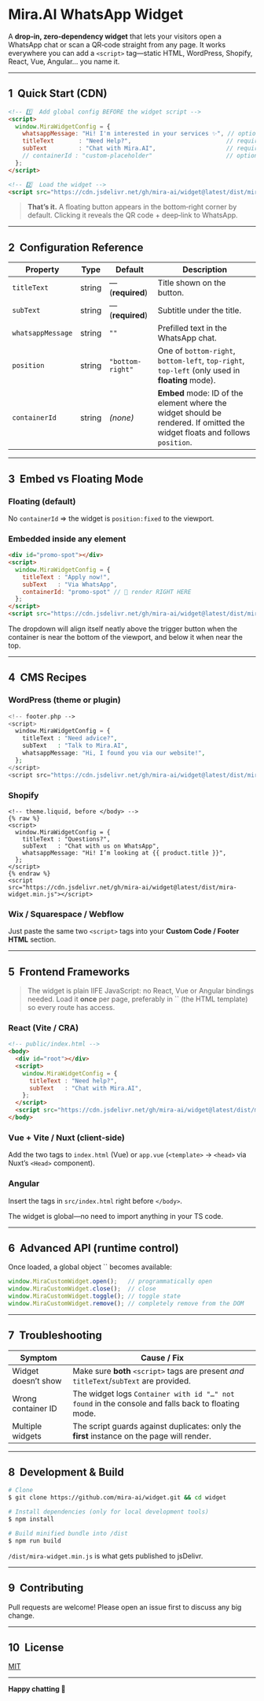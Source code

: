 # Mira.AI WhatsApp Widget

A **drop‑in, zero‑dependency widget** that lets your visitors open a WhatsApp chat or scan a QR‑code straight from any page. It works everywhere you can add a `<script>` tag—static HTML, WordPress, Shopify, React, Vue, Angular… you name it.

---

## 1  Quick Start (CDN)

```html
<!-- 1️⃣  Add global config BEFORE the widget script -->
<script>
  window.MiraWidgetConfig = {
    whatsappMessage: "Hi! I'm interested in your services ✨", // optional
    titleText       : "Need Help?",                           // required
    subText         : "Chat with Mira.AI",                    // required
    // containerId : "custom‑placeholder"                     // optional (see §3)
  };
</script>

<!-- 2️⃣  Load the widget -->
<script src="https://cdn.jsdelivr.net/gh/mira‑ai/widget@latest/dist/mira-widget.min.js"></script>
```

> **That’s it.** A floating button appears in the bottom‑right corner by default. Clicking it reveals the QR code + deep‑link to WhatsApp.

---

## 2  Configuration Reference

| Property          | Type   | Default          | Description                                                                                                                 |
| ----------------- | ------ | ---------------- | --------------------------------------------------------------------------------------------------------------------------- |
| `titleText`       | string | — (**required**) | Title shown on the button.                                                                                                  |
| `subText`         | string | — (**required**) | Subtitle under the title.                                                                                                   |
| `whatsappMessage` | string | `""`             | Prefilled text in the WhatsApp chat.                                                                                        |
| `position`        | string | `"bottom-right"` | One of `bottom-right`, `bottom-left`, `top-right`, `top-left` (only used in **floating** mode).                             |
| `containerId`     | string | *(none)*         | **Embed** mode: ID of the element where the widget should be rendered. If omitted the widget floats and follows `position`. |

---

## 3  Embed vs Floating Mode

### Floating (default)

No `containerId` ⇒ the widget is `position:fixed` to the viewport.

### Embedded inside any element

```html
<div id="promo‑spot"></div>
<script>
  window.MiraWidgetConfig = {
    titleText : "Apply now!",
    subText   : "Via WhatsApp",
    containerId: "promo‑spot" // 🔗 render RIGHT HERE
  };
</script>
<script src="https://cdn.jsdelivr.net/gh/mira‑ai/widget@latest/dist/mira-widget.min.js"></script>
```

The dropdown will align itself neatly above the trigger button when the container is near the bottom of the viewport, and below it when near the top.

---

## 4  CMS Recipes

### WordPress (theme or plugin)

```php
<!-- footer.php -->
<script>
  window.MiraWidgetConfig = {
    titleText : "Need advice?",
    subText   : "Talk to Mira.AI",
    whatsappMessage: "Hi, I found you via our website!",
  };
</script>
<script src="https://cdn.jsdelivr.net/gh/mira‑ai/widget@latest/dist/mira-widget.min.js"></script>
```

### Shopify

```liquid
<!-- theme.liquid, before </body> -->
{% raw %}
<script>
  window.MiraWidgetConfig = {
    titleText : "Questions?",
    subText   : "Chat with us on WhatsApp",
    whatsappMessage: "Hi! I’m looking at {{ product.title }}",
  };
</script>
{% endraw %}
<script src="https://cdn.jsdelivr.net/gh/mira‑ai/widget@latest/dist/mira-widget.min.js"></script>
```

### Wix / Squarespace / Webflow

Just paste the same two `<script>` tags into your **Custom Code / Footer HTML** section.

---

## 5  Frontend Frameworks

> The widget is plain IIFE JavaScript: no React, Vue or Angular bindings needed. Load it **once** per page, preferably in \`\` (the HTML template) so every route has access.

### React (Vite / CRA)

```html
<!-- public/index.html -->
<body>
  <div id="root"></div>
  <script>
    window.MiraWidgetConfig = {
      titleText : "Need help?",
      subText   : "Chat with Mira.AI",
    };
  </script>
  <script src="https://cdn.jsdelivr.net/gh/mira‑ai/widget@latest/dist/mira-widget.min.js"></script>
</body>
```

### Vue + Vite / Nuxt (client‑side)

Add the two tags to `index.html` (Vue) or `app.vue` (`<template>` → `<head>` via Nuxt’s `<Head>` component).

### Angular

Insert the tags in `src/index.html` right before `</body>`.

The widget is global—no need to import anything in your TS code.

---

## 6  Advanced API (runtime control)

Once loaded, a global object \`\` becomes available:

```js
window.MiraCustomWidget.open();   // programmatically open
window.MiraCustomWidget.close();  // close
window.MiraCustomWidget.toggle(); // toggle state
window.MiraCustomWidget.remove(); // completely remove from the DOM
```

---

## 7  Troubleshooting

| Symptom             | Cause / Fix                                                                                       |
| ------------------- | ------------------------------------------------------------------------------------------------- |
| Widget doesn’t show | Make sure **both** `<script>` tags are present *and* `titleText`/`subText` are provided.          |
| Wrong container ID  | The widget logs `Container with id "…" not found` in the console and falls back to floating mode. |
| Multiple widgets    | The script guards against duplicates: only the **first** instance on the page will render.        |

---

## 8  Development & Build

```bash
# Clone
$ git clone https://github.com/mira-ai/widget.git && cd widget

# Install dependencies (only for local development tools)
$ npm install

# Build minified bundle into /dist
$ npm run build
```

`/dist/mira-widget.min.js` is what gets published to jsDelivr.

---

## 9  Contributing

Pull requests are welcome! Please open an issue first to discuss any big change.

---

## 10  License

[MIT](LICENSE)

---

**Happy chatting 👋**

